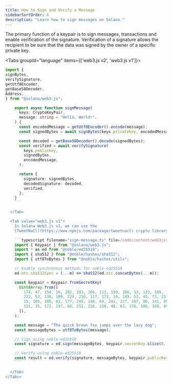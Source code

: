```yaml
---
title: How to Sign and Verify a Message
sidebarSortOrder: 6
description: "Learn how to sign messages on Solana."
---
```


The primary function of a keypair is to sign messages, transactions and enable
verification of the signature. Verification of a signature allows the recipient
to be sure that the data was signed by the owner of a specific private key.

<Tabs groupId="language" items={['web3.js v2', 'web3.js v1']}>
<Tab value="web3.js v2">
```typescript filename="sign-message.ts" file=/code/content/web3jsv2/cookbook/wallets/sign-message.ts#L1-L28
import {
signBytes,
verifySignature,
getUtf8Encoder,
getBase58Decoder,
Address,
} from "@solana/web3.js";

    export async function signMessage(
      keys: CryptoKeyPair,
      message: string = "Hello, World!",
    ) {
      const encodedMessage = getUtf8Encoder().encode(message);
      const signedBytes = await signBytes(keys.privateKey, encodedMessage);

      const decoded = getBase58Decoder().decode(signedBytes);
      const verified = await verifySignature(
        keys.publicKey,
        signedBytes,
        encodedMessage,
      );

      return {
        signature: signedBytes,
        decodedSignature: decoded,
        verified,
      };
    }
    ```

  </Tab>

  <Tab value="web3.js v1">
    In Solana Web3.js v1, we can use the
    [TweetNaCl](https://www.npmjs.com/package/tweetnacl) crypto library:

    ```typescript filename="sign-message.ts" file=/code/content/web3jsv1/cookbook/wallets/sign-message.ts#L1-L25
    import { Keypair } from "@solana/web3.js";
    import * as ed from "@noble/ed25519";
    import { sha512 } from "@noble/hashes/sha512";
    import { utf8ToBytes } from "@noble/hashes/utils";

    // Enable synchronous methods for noble-ed25519
    ed.etc.sha512Sync = (...m) => sha512(ed.etc.concatBytes(...m));

    const keypair = Keypair.fromSecretKey(
      Uint8Array.from([
        174, 47, 154, 16, 202, 193, 206, 113, 199, 190, 53, 133, 169, 175, 31, 56,
        222, 53, 138, 189, 224, 216, 117, 173, 10, 149, 53, 45, 73, 251, 237, 246,
        15, 185, 186, 82, 177, 240, 148, 69, 241, 227, 167, 80, 141, 89, 240, 121,
        121, 35, 172, 247, 68, 251, 226, 218, 48, 63, 176, 109, 168, 89, 238, 135,
      ]),
    );

    const message = "The quick brown fox jumps over the lazy dog";
    const messageBytes = utf8ToBytes(message);

    // Sign using noble-ed25519
    const signature = ed.sign(messageBytes, keypair.secretKey.slice(0, 32));

    // Verify using noble-ed25519
    const result = ed.verify(signature, messageBytes, keypair.publicKey.toBytes());
    ```

  </Tab>
</Tabs>
